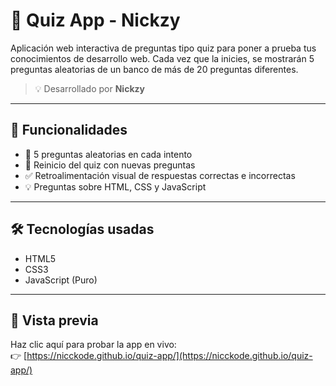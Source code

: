 # 🧠 Quiz App - Nickzy

Aplicación web interactiva de preguntas tipo quiz para poner a prueba tus conocimientos de desarrollo web. Cada vez que la inicies, se mostrarán 5 preguntas aleatorias de un banco de más de 20 preguntas diferentes.

> 💡 Desarrollado por **Nickzy**

---

## 🚀 Funcionalidades

- 🎲 5 preguntas aleatorias en cada intento
- 🔄 Reinicio del quiz con nuevas preguntas
- ✅ Retroalimentación visual de respuestas correctas e incorrectas
- 💡 Preguntas sobre HTML, CSS y JavaScript

---

## 🛠️ Tecnologías usadas

- HTML5
- CSS3
- JavaScript (Puro)

---

## 👀 Vista previa

Haz clic aquí para probar la app en vivo:  
👉 [https://nicckode.github.io/quiz-app/](https://nicckode.github.io/quiz-app/)



